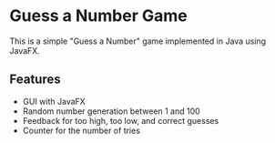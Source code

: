 # Guess a Number Game
This is a simple "Guess a Number" game implemented in Java using JavaFX.
## Features
- GUI with JavaFX
- Random number generation between 1 and 100
- Feedback for too high, too low, and correct guesses
- Counter for the number of tries
